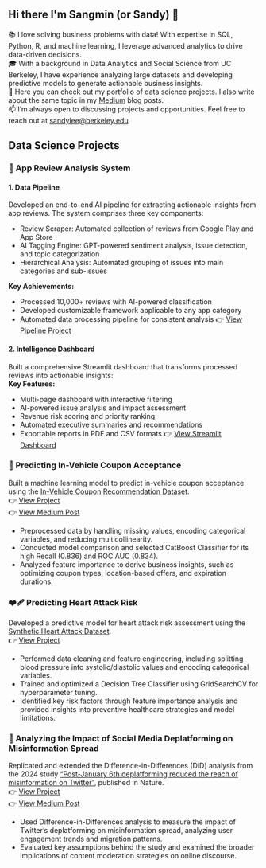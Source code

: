 ## Hi there I'm Sangmin (or Sandy) 👋 

📚 I love solving business problems with data! With expertise in SQL, Python, R, and machine learning, I leverage advanced analytics to drive data-driven decisions. <br>
🎓 With a background in Data Analytics and Social Science from UC Berkeley, I have experience analyzing large datasets and developing predictive models to generate actionable business insights.  <br>
🔗 Here you can check out my portfolio of data science projects. I also write about the same topic in my [Medium](https://medium.com/@sangmin.lee.ir) blog posts.  
📫 I’m always open to discussing projects and opportunities. Feel free to reach out at sandylee@berkeley.edu 

## Data Science Projects 

### 🎵 App Review Analysis System
#### 1. Data Pipeline
Developed an end-to-end AI pipeline for extracting actionable insights from app reviews. The system comprises three key components:
- Review Scraper: Automated collection of reviews from Google Play and App Store
- AI Tagging Engine: GPT-powered sentiment analysis, issue detection, and topic categorization
- Hierarchical Analysis: Automated grouping of issues into main categories and sub-issues 

**Key Achievements:**
- Processed 10,000+ reviews with AI-powered classification
- Developed customizable framework applicable to any app category
- Automated data processing pipeline for consistent analysis 
  👉 [View Pipeline Project](https://github.com/sandy-lee29/musicapp-review-analysis) <br>
#### 2. Intelligence Dashboard
Built a comprehensive Streamlit dashboard that transforms processed reviews into actionable insights: <br>
**Key Features:**
- Multi-page dashboard with interactive filtering
- AI-powered issue analysis and impact assessment
- Revenue risk scoring and priority ranking
- Automated executive summaries and recommendations
- Exportable reports in PDF and CSV formats
  👉 [View Streamlit Dashboard](https://app-review-dashboard.streamlit.app/) <br>

### 🚗 Predicting In-Vehicle Coupon Acceptance <br>
Built a machine learning model to predict in-vehicle coupon acceptance using the [In-Vehicle Coupon Recommendation Dataset](https://www.kaggle.com/datasets/mathurinache/invehicle-coupon-recommendation). <br>
  👉 [View Project](https://github.com/sandy-lee29/predicting-coupon-acceptance) <br>
  👉 [View Medium Post](https://medium.com/@sangmin.lee.ir/driving-sales-with-machine-learning-predicting-coupon-acceptance-in-the-automotive-industry-2491d04db677) <br>
- Preprocessed data by handling missing values, encoding categorical variables, and reducing multicollinearity.
- Conducted model comparison and selected CatBoost Classifier for its high Recall (0.836) and ROC AUC (0.834).
- Analyzed feature importance to derive business insights, such as optimizing coupon types, location-based offers, and expiration durations.

### ❤️‍🩹 Predicting Heart Attack Risk <br>
Developed a predictive model for heart attack risk assessment using the [Synthetic Heart Attack Dataset](https://www.kaggle.com/datasets/iamsouravbanerjee/heart-attack-prediction-dataset?resource=download). <br> 
  👉 [View Project](https://github.com/sandy-lee29/heart-attack-prediction) <br>
- Performed data cleaning and feature engineering, including splitting blood pressure into systolic/diastolic values and encoding categorical variables.
- Trained and optimized a Decision Tree Classifier using GridSearchCV for hyperparameter tuning.
- Identified key risk factors through feature importance analysis and provided insights into preventive healthcare strategies and model limitations.

### 📱 Analyzing the Impact of Social Media Deplatforming on Misinformation Spread <br>
Replicated and extended the Difference-in-Differences (DiD) analysis from the 2024 study [“Post-January 6th deplatforming reduced the reach of misinformation on Twitter”](https://www.nature.com/articles/s41586-024-07524-8), published in Nature. <br>
  👉 [View Project](https://github.com/sandy-lee29/Twitter-DiD-Analysis-Project) <br>
  👉 [View Medium Post](https://medium.com/@sangmin.lee.ir/evaluating-the-effectiveness-of-twitters-deplatforming-as-a-content-moderation-strategy-1066dea05a46) <br>
-  Used Difference-in-Differences analysis to measure the impact of Twitter’s deplatforming on misinformation spread, analyzing user engagement trends and migration patterns.
-  Evaluated key assumptions behind the study and examined the broader implications of content moderation strategies on online discourse.
